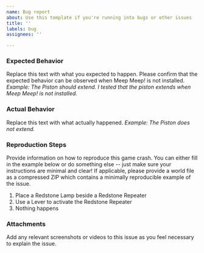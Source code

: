 ```yaml
---
name: Bug report
about: Use this template if you're running into bugs or other issues
title: ''
labels: bug
assignees: ''

---
```


### Expected Behavior
Replace this text with what you expected to happen. Please confirm that the expected behavior can be observed when Meep Meep! is not installed.
_Example: The Piston should extend. I tested that the piston extends when Meep Meep! is not installed._

### Actual Behavior
Replace this text with what actually happened.
_Example: The Piston does not extend._

### Reproduction Steps
Provide information on how to reproduce this game crash. You can either fill in the example below or do something else -- just make sure your instructions are minimal and clear! If applicable, please provide a world file as a compressed ZIP which contains a minimally reproducible example of the issue. 

1. Place a Redstone Lamp beside a Redstone Repeater
2. Use a Lever to activate the Redstone Repeater
3. Nothing happens

### Attachments
Add any relevant screenshots or videos to this issue as you feel necessary to explain the issue.
